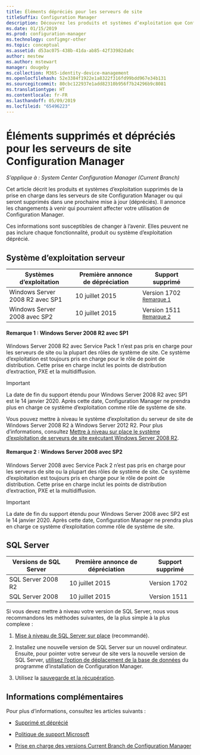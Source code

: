 ```yaml
---
title: Éléments dépréciés pour les serveurs de site
titleSuffix: Configuration Manager
description: Découvrez les produits et systèmes d’exploitation que Configuration Manager ne prend plus en charge pour les serveurs de site.
ms.date: 01/15/2019
ms.prod: configuration-manager
ms.technology: configmgr-other
ms.topic: conceptual
ms.assetid: d53ac075-438b-41da-ab85-42f33982da0c
author: mestew
ms.author: mstewart
manager: dougeby
ms.collection: M365-identity-device-management
ms.openlocfilehash: 52e3384f1922e1a8322f316fd99bdd967e34b131
ms.sourcegitcommit: 80cbc122937e1add82310b956f7b24296b9c8081
ms.translationtype: HT
ms.contentlocale: fr-FR
ms.lasthandoff: 05/09/2019
ms.locfileid: "65496223"
---
```

# <a name="removed-and-deprecated-for-configuration-manager-site-servers"></a>Éléments supprimés et dépréciés pour les serveurs de site Configuration Manager

*S’applique à : System Center Configuration Manager (Current Branch)*

Cet article décrit les produits et systèmes d’exploitation supprimés de la prise en charge dans les serveurs de site Configuration Manager ou qui seront supprimés dans une prochaine mise à jour (dépréciés). Il annonce les changements à venir qui pourraient affecter votre utilisation de Configuration Manager.  

Ces informations sont susceptibles de changer à l’avenir. Elles peuvent ne pas inclure chaque fonctionnalité, produit ou système d’exploitation déprécié.  



## <a name="server-os"></a>Système d’exploitation serveur  

|**Systèmes d’exploitation**|**Première annonce de dépréciation**|**Support supprimé** |  
|-|-|-| 
|Windows Server 2008 R2 avec SP1|10 juillet 2015| Version 1702 <sup>[Remarque 1](#bkmk_note1)</sup>| 
|Windows Server 2008 avec SP2|10 juillet 2015|Version 1511 <sup>[Remarque 2](#bkmk_note2)</sup>|  

#### <a name="bkmk_note1"></a>Remarque 1 : Windows Server 2008 R2 avec SP1
Windows Server 2008 R2 avec Service Pack 1 n’est pas pris en charge pour les serveurs de site ou la plupart des rôles de système de site. Ce système d’exploitation est toujours pris en charge pour le rôle de point de distribution. Cette prise en charge inclut les points de distribution d’extraction, PXE et la multidiffusion. 

> [!Important]  
> La date de fin du support étendu pour Windows Server 2008 R2 avec SP1 est le 14 janvier 2020. Après cette date, Configuration Manager ne prendra plus en charge ce système d’exploitation comme rôle de système de site. 

Vous pouvez mettre à niveau le système d’exploitation du serveur de site de Windows Server 2008 R2 à Windows Server 2012 R2. Pour plus d’informations, consultez [Mettre à niveau sur place le système d’exploitation de serveurs de site exécutant Windows Server 2008 R2](/sccm/core/servers/manage/upgrade-on-premises-infrastructure#bkmk_from2008r2).  


#### <a name="bkmk_note2"></a> Remarque 2 : Windows Server 2008 avec SP2
Windows Server 2008 avec Service Pack 2 n’est pas pris en charge pour les serveurs de site ou la plupart des rôles de système de site. Ce système d’exploitation est toujours pris en charge pour le rôle de point de distribution. Cette prise en charge inclut les points de distribution d’extraction, PXE et la multidiffusion. 

> [!Important]  
> La date de fin du support étendu pour Windows Server 2008 avec SP2 est le 14 janvier 2020. Après cette date, Configuration Manager ne prendra plus en charge ce système d’exploitation comme rôle de système de site.  



## <a name="sql-server"></a>SQL Server   

|**Versions de SQL Server**|**Première annonce de dépréciation**|**Support supprimé**|   
|-|-|-| 
|SQL Server 2008 R2|10 juillet 2015|Version 1702| 
|SQL Server 2008|10 juillet 2015|Version 1511|  


Si vous devez mettre à niveau votre version de SQL Server, nous vous recommandons les méthodes suivantes, de la plus simple à la plus complexe :

1. [Mise à niveau de SQL Server sur place](/sccm/core/servers/manage/upgrade-on-premises-infrastructure#a-namebkmksupconfigupgradedbsrva-upgrade-sql-server-on-the-site-database-server) (recommandé).  

2. Installez une nouvelle version de SQL Server sur un nouvel ordinateur. Ensuite, pour pointer votre serveur de site vers la nouvelle version de SQL Server, [utilisez l’option de déplacement de la base de données](/sccm/core/servers/manage/modify-your-infrastructure#a-namebkmkdbconfiga-modify-the-site-database-configuration) du programme d’installation de Configuration Manager.  

3. Utilisez la [sauvegarde et la récupération](/sccm/protect/understand/backup-and-recovery).  



## <a name="more-information"></a>Informations complémentaires

Pour plus d’informations, consultez les articles suivants : 

- [Supprimé et déprécié](/sccm/core/plan-design/changes/deprecated/removed-and-deprecated)  

- [Politique de support Microsoft](https://support.microsoft.com/lifecycle)  

- [Prise en charge des versions Current Branch de Configuration Manager](/sccm/core/servers/manage/current-branch-versions-supported)  

